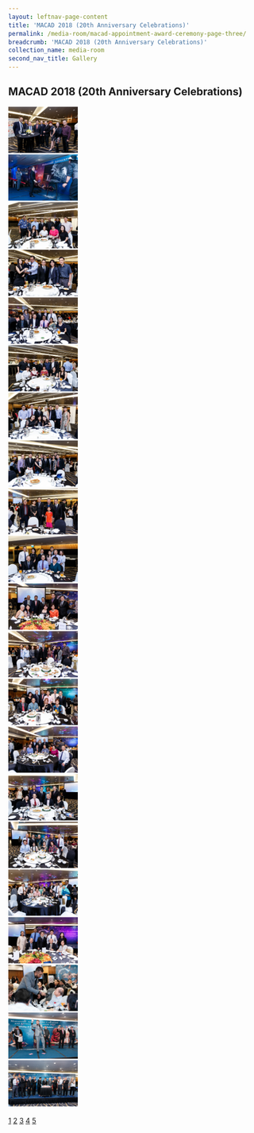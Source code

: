```yaml
---
layout: leftnav-page-content
title: 'MACAD 2018 (20th Anniversary Celebrations)'
permalink: /media-room/macad-appointment-award-ceremony-page-three/
breadcrumb: 'MACAD 2018 (20th Anniversary Celebrations)'
collection_name: media-room
second_nav_title: Gallery
---
```


MACAD 2018 (20th Anniversary Celebrations)
---

<div class="row">
  <div class="col is-4"><img src="/images/images1.png"></div>
  <div class="col is-4"><img src="/images/images2.png"></div>
  <div class="col is-4"><img src="/images/images3.png"></div>
</div>
<div class="row">
  <div class="col is-4"><img src="/images/images4.png"></div>
  <div class="col is-4"><img src="/images/images5.png"></div>
  <div class="col is-4"><img src="/images/images6.png"></div>
</div>
<div class="row">
  <div class="col is-4"><img src="/images/image7.png"></div>
  <div class="col is-4"><img src="/images/image8.png"></div>
  <div class="col is-4"><img src="/images/image9.png"></div>
</div>
<div class="row">
  <div class="col is-4"><img src="/images/image10.png"></div>
  <div class="col is-4"><img src="/images/image11.png"></div>
  <div class="col is-4"><img src="/images/image12.png"></div>
</div>
<div class="row">
  <div class="col is-4"><img src="/images/image13.png"></div>
  <div class="col is-4"><img src="/images/image14.png"></div>
  <div class="col is-4"><img src="/images/image15.png"></div>
</div>
<div class="row">
  <div class="col is-4"><img src="/images/image16.png"></div>
  <div class="col is-4"><img src="/images/image17.png"></div>
  <div class="col is-4"><img src="/images/image18.png"></div>
</div>
<div class="row">
  <div class="col is-4"><img src="/images/image19.png"></div>
  <div class="col is-4"><img src="/images/image20.png"></div>
  <div class="col is-4"><img src="/images/image21.png"></div>
</div><br>

  <div class="pagination">
    <a href="/media-room/macad-appointment-award-ceremony/">1</a>
    <a href="/media-room/macad-appointment-award-ceremony-page-two/">2</a>
    <a href="/media-room/macad-appointment-award-ceremony-page-three/">3</a>
    <a href="/media-room/macad-appointment-award-ceremony-page-four/">4</a>
    <a href="/media-room/macad-appointment-award-ceremony-page-five/">5</a>
  </div>
